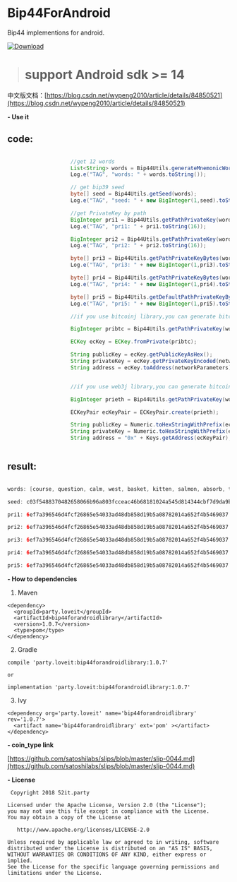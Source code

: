 # Bip44ForAndroid
Bip44 implementions for android.


[ ![Download](https://api.bintray.com/packages/loveit/maven/Bip44ForAndroid/images/download.svg) ](https://bintray.com/loveit/maven/Bip44ForAndroid/_latestVersion)



> # support Android sdk >= 14 #


中文版文档：[https://blog.csdn.net/wypeng2010/article/details/84850521](https://blog.csdn.net/wypeng2010/article/details/84850521)

**- Use it**


## code: ##

```java

                    //get 12 words
                    List<String> words = Bip44Utils.generateMnemonicWords(MainActivity.this);
                    Log.e("TAG", "words: " + words.toString());

                    // get bip39 seed
                    byte[] seed = Bip44Utils.getSeed(words);
                    Log.e("TAG", "seed: " + new BigInteger(1,seed).toString(16));

                    //get PrivateKey by path
                    BigInteger pri1 = Bip44Utils.getPathPrivateKey(words,"m/44'/194'/0'/0/0");
                    Log.e("TAG", "pri1: " + pri1.toString(16));

                    BigInteger pri2 = Bip44Utils.getPathPrivateKey(words,seed,"m/44'/194'/0'/0/0");
                    Log.e("TAG", "pri2: " + pri2.toString(16));

                    byte[] pri3 = Bip44Utils.getPathPrivateKeyBytes(words, "m/44'/194'/0'/0/0");
                    Log.e("TAG", "pri3: " + new BigInteger(1,pri3).toString(16));

                    byte[] pri4 = Bip44Utils.getPathPrivateKeyBytes(words, seed,"m/44'/194'/0'/0/0");
                    Log.e("TAG", "pri4: " + new BigInteger(1,pri4).toString(16));

                    byte[] pri5 = Bip44Utils.getDefaultPathPrivateKeyBytes(words, 194);
                    Log.e("TAG", "pri5: " + new BigInteger(1,pri5).toString(16));

                    //if you use bitcoinj library,you can generate bitcoin privatekey and public key and address like this:

                    BigInteger pribtc = Bip44Utils.getPathPrivateKey(words,"m/44'/0'/0'/0/0");

                    ECKey ecKey = ECKey.fromPrivate(pribtc);

	                String publicKey = ecKey.getPublicKeyAsHex();
	                String privateKey = ecKey.getPrivateKeyEncoded(networkParameters).toString();
	                String address = ecKey.toAddress(networkParameters).toString();


                    //if you use web3j library,you can generate bitcoin privatekey and public key and address like this:

					BigInteger prieth = Bip44Utils.getPathPrivateKey(words,"m/44'/60'/0'/0/0");

                    ECKeyPair ecKeyPair = ECKeyPair.create(prieth);

	                String publicKey = Numeric.toHexStringWithPrefix(ecKeyPair.getPublicKey());
	                String privateKey = Numeric.toHexStringWithPrefix(ecKeyPair.getPrivateKey());
	                String address = "0x" + Keys.getAddress(ecKeyPair);
                    


```



## result: ##

```java

words: [course, question, calm, west, basket, kitten, salmon, absorb, tool, ankle, mixed, endorse]

seed: c03f5488370482658066b96a803fcceac46b68181024a545d814344cbf7d9da9b478a20d0b95ebef268b7c24afd4540c59a4567146d45d2db891ca2576d409c7

pri1: 6ef7a396546d4fcf26865e54033ad48db858d19b5a08782014a652f4b5469037

pri2: 6ef7a396546d4fcf26865e54033ad48db858d19b5a08782014a652f4b5469037

pri3: 6ef7a396546d4fcf26865e54033ad48db858d19b5a08782014a652f4b5469037

pri4: 6ef7a396546d4fcf26865e54033ad48db858d19b5a08782014a652f4b5469037

pri5: 6ef7a396546d4fcf26865e54033ad48db858d19b5a08782014a652f4b5469037


```



 **- How to dependencies**
1. Maven

```base
<dependency>
  <groupId>party.loveit</groupId>
  <artifactId>bip44forandroidlibrary</artifactId>
  <version>1.0.7</version>
  <type>pom</type>
</dependency>
```
2. Gradle

```base
compile 'party.loveit:bip44forandroidlibrary:1.0.7'

or

implementation 'party.loveit:bip44forandroidlibrary:1.0.7'

```
3. Ivy

```base
<dependency org='party.loveit' name='bip44forandroidlibrary' rev='1.0.7'>
  <artifact name='bip44forandroidlibrary' ext='pom' ></artifact>
</dependency>
```


 **- coin_type link**


[https://github.com/satoshilabs/slips/blob/master/slip-0044.md](https://github.com/satoshilabs/slips/blob/master/slip-0044.md)







 **- License**

     Copyright 2018 52it.party
    
    Licensed under the Apache License, Version 2.0 (the "License");
    you may not use this file except in compliance with the License.
    You may obtain a copy of the License at
    
       http://www.apache.org/licenses/LICENSE-2.0
    
    Unless required by applicable law or agreed to in writing, software
    distributed under the License is distributed on an "AS IS" BASIS,
    WITHOUT WARRANTIES OR CONDITIONS OF ANY KIND, either express or implied.
    See the License for the specific language governing permissions and
    limitations under the License.

